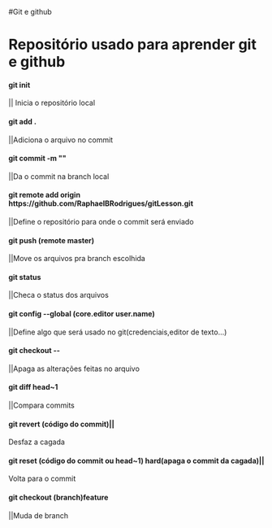 #Git e github
<h1>Repositório usado para aprender git e github</h1>

<h4>git init</h4> || Inicia o repositório local</br>
<h4>git add .</h4>||Adiciona o arquivo no commit </br>
<h4>git commit -m ""</h4>||Da o commit na branch local</br>
<h4>git remote add origin https://github.com/RaphaelBRodrigues/gitLesson.git </h4>||Define o repositório para onde o commit será enviado</br>
<h4>git push (remote master)</h4>||Move os arquivos pra branch escolhida</br>
<h4>git status </h4>||Checa o status dos arquivos</br>
<h4>git config --global (core.editor user.name)</h4>||Define algo que será usado no git(credenciais,editor de texto...)</br>
<h4>git checkout --</h4>||Apaga as alterações feitas no arquivo</br>
<h4>git diff head~1</h4>||Compara commits</br>
<h4>git revert (código do commit)||</h4>Desfaz a cagada
<h4>git reset (código do commit ou head~1) hard(apaga o commit da cagada)||</h4>Volta para o commit
<h4>git checkout (branch)feature</h4>||Muda de branch